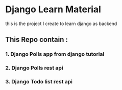# Django Learn Material
this is the project I create to learn django as backend

## This Repo contain : 
### 1. Django Polls app from django tutorial
### 2. Django Polls rest api
### 3. Django Todo list rest api
